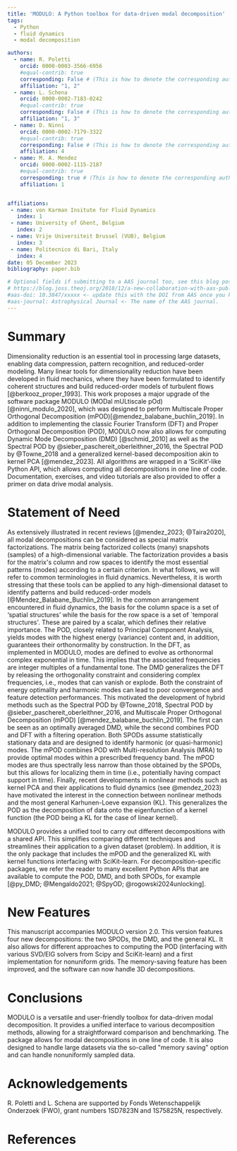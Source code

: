 ```yaml
---
title: 'MODULO: A Python toolbox for data-driven modal decomposition'
tags:
  - Python
  - fluid dynamics 
  - modal decomposition

authors:
  - name: R. Poletti
    orcid: 0000-0003-3566-6956
    #equal-contrib: true
    corresponding: False # (This is how to denote the corresponding author)
    affiliation: "1, 2" 
  - name: L. Schena
    orcid: 0000-0002-7183-0242
    #equal-contrib: true
    corresponding: False # (This is how to denote the corresponding author)
    affiliation: "1, 3"
  - name: D. Ninni
    orcid: 0000-0002-7179-3322
    #equal-contrib: true
    corresponding: False # (This is how to denote the corresponding author)
    affiliation: 4
  - name: M. A. Mendez
    orcid: 0000-0002-1115-2187
    #equal-contrib: true
    corresponding: true # (This is how to denote the corresponding author)
    affiliation: 1


affiliations:
 - name: von Karman Insitute for Fluid Dynamics
   index: 1
 - name: University of Ghent, Belgium
   index: 2
 - name: Vrije Universiteit Brussel (VUB), Belgium
   index: 3
 - name: Politecnico di Bari, Italy
   index: 4
date: 05 December 2023
bibliography: paper.bib

# Optional fields if submitting to a AAS journal too, see this blog post:
# https://blog.joss.theoj.org/2018/12/a-new-collaboration-with-aas-publishing
#aas-doi: 10.3847/xxxxx <- update this with the DOI from AAS once you know it.
#aas-journal: Astrophysical Journal <- The name of the AAS journal.
---
```


# Summary
Dimensionality reduction is an essential tool in processing large datasets, enabling data compression, pattern recognition, and reduced-order modeling. Many linear tools for dimensionality reduction have been developed in fluid mechanics, where they have been formulated to identify coherent structures and build reduced-order models of turbulent flows [@berkooz_proper_1993]. 
This work proposes a major upgrade of the software package MODULO (MODal mULtiscale pOd) [@ninni_modulo_2020], which was designed to perform Multiscale Proper Orthogonal Decomposition (mPOD)[@mendez_balabane_buchlin_2019]. In addition to implementing the classic Fourier Transform (DFT) and Proper Orthogonal Decomposition (POD), MODULO now also allows for computing Dynamic Mode Decomposition (DMD) [@schmid_2010] as well as the Spectral POD by @sieber_paschereit_oberleithner_2016, the Spectral POD by @Towne_2018 and a generalized kernel-based decomposition akin to kernel PCA [@mendez_2023]. All algorithms are wrapped in a ‘SciKit’-like Python API, which allows computing all decompositions in one line of code. Documentation, exercises, and video tutorials are also provided to offer a primer on data drive modal analysis.

# Statement of Need
As extensively illustrated in recent reviews [@mendez_2023; @Taira2020], all modal decompositions can be considered as special matrix factorizations. The matrix being factorized collects (many) snapshots (samples) of a high-dimensional variable. The factorization provides a basis for the matrix's column and row spaces to identify the most essential patterns (modes) according to a certain criterion. In what follows, we will refer to common terminologies in fluid dynamics. Nevertheless, it is worth stressing that these tools can be applied to any high-dimensional dataset to identify patterns and build reduced-order models [@Mendez_Balabane_Buchlin_2019]. In the common arrangement encountered in fluid dynamics, the basis for the column space is a set of ‘spatial structures’ while the basis for the row space is a set of `temporal structures'. These are paired by a scalar, which defines their relative importance. The POD, closely related to Principal Component Analysis, yields modes with the highest energy (variance) content and, in addition, guarantees their orthonormality by construction.
In the DFT, as implemented in MODULO, modes are defined to evolve as orthonormal complex exponential in time. This implies that the associated frequencies are integer multiples of a fundamental tone. The DMD generalizes the DFT by releasing the orthogonality constraint and considering complex frequencies, i.e., modes that can vanish or explode. 
Both the constraint of energy optimality and harmonic modes can lead to poor convergence and feature detection performances. This motivated the development of hybrid methods such as the Spectral POD by @Towne_2018, Spectral POD by @sieber_paschereit_oberleithner_2016, and Multiscale Proper Orthogonal Decomposition (mPOD) [@mendez_balabane_buchlin_2019]. The first can be seen as an optimally averaged DMD, while the second combines POD and DFT with a filtering operation. Both SPODs assume statistically stationary data and are designed to identify harmonic (or quasi-harmonic) modes. The mPOD combines POD with Multi-resolution Analysis (MRA) to provide optimal modes within a prescribed frequency band. The mPOD modes are thus spectrally less narrow than those obtained by the SPODs, but this allows for localizing them in time (i.e., potentially having compact support in time). 
Finally, recent developments in nonlinear methods such as kernel PCA and their applications to fluid dynamics (see @mendez_2023) have motivated the interest in the connection between nonlinear methods and the most general Karhunen-Loeve expansion (KL). This generalizes the POD as the decomposition of data onto the eigenfunction of a kernel function (the POD being a KL for the case of linear kernel). 


MODULO provides a unified tool to carry out different decompositions with a shared API. This simplifies comparing different techniques and streamlines their application to a given dataset (problem). In addition, it is the only package that includes the mPOD and the generalized KL with kernel functions interfacing with SciKit-learn. For decomposition-specific packages, we refer the reader to many excellent Python APIs that are available to compute the POD, DMD, and both SPODs, for example [@py_DMD; @Mengaldo2021; @SpyOD; @rogowski2024unlocking].


# New Features 
This manuscript accompanies MODULO version 2.0. This version features four new decompositions: the two SPODs, the DMD, and the general KL. It also allows for different approaches to computing the POD (interfacing with various SVD/EIG solvers from Scipy and SciKit-learn) and a first implementation for nonuniform grids. The memory-saving feature has been improved, and the software can now handle 3D decompositions.

# Conclusions
MODULO is a versatile and user-friendly toolbox for data-driven modal decomposition. It provides a unified interface to various decomposition methods, allowing for a straightforward comparison and benchmarking. The package allows for modal decompositions in one line of code. It is also designed to handle large datasets via the so-called "memory saving" option and can handle nonuniformly sampled data. 

# Acknowledgements
R. Poletti and L. Schena are supported by Fonds Wetenschappelijk Onderzoek (FWO), grant numbers 1SD7823N and 1S75825N, respectively.

# References
